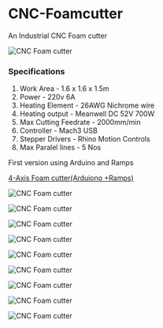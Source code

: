 # CNC-Foamcutter

An Industrial CNC Foam cutter

![CNC Foam cutter](Images/1.JPG)


### Specifications

1. Work Area - 1.6 x 1.6 x 1.5m
2. Power - 220v 6A
3. Heating Element - 26AWG Nichrome wire
4. Heating output - Meanwell DC 52V 700W
5. Max Cutting Feedrate - 2000mm/min
6. Controller - Mach3 USB
7. Stepper Drivers - Rhino Motion Controls
8. Max Paralel lines - 5 Nos




First version using Arduino and Ramps

[4-Axis Foam cutter(Arduiono +Ramps)](https://github.com/rahulsarchive/4AxisFoamCutter)


![CNC Foam cutter](Images/3.JPG)


![CNC Foam cutter](Images/04.JPG)


![CNC Foam cutter](Images/4.JPG)


![CNC Foam cutter](Images/5.JPG)



![CNC Foam cutter](Images/6.JPG)


![CNC Foam cutter](Images/07.JPG)


![CNC Foam cutter](Images/8.JPG)


![CNC Foam cutter](Images/9.JPG)



![CNC Foam cutter](Images/10.JPG)



